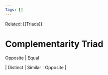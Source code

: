 ```yaml
---
Tags: []
---
```

Related: [[Triads]]
# Complementarity Triad

Opposite | Equal 

| Distinct | Similar | Opposite |